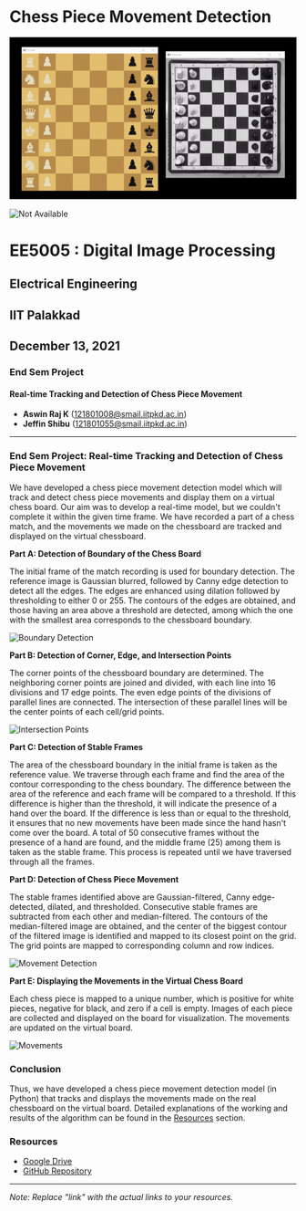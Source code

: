 # Chess Piece Movement Detection
 
![Not Available](Results/Final_Result.gif)

![Not Available](Results/Hand_Detection_OverChessBoard.gif)


# EE5005 : Digital Image Processing
## Electrical Engineering
## IIT Palakkad
## December 13, 2021
### End Sem Project
#### Real-time Tracking and Detection of Chess Piece Movement

- **Aswin Raj K** (121801008@smail.iitpkd.ac.in)
- **Jeffin Shibu** (121801055@smail.iitpkd.ac.in)

---

### End Sem Project: Real-time Tracking and Detection of Chess Piece Movement

We have developed a chess piece movement detection model which will track and detect chess piece movements and display them on a virtual chess board. Our aim was to develop a real-time model, but we couldn't complete it within the given time frame. We have recorded a part of a chess match, and the movements we made on the chessboard are tracked and displayed on the virtual chessboard.

**Part A: Detection of Boundary of the Chess Board**

The initial frame of the match recording is used for boundary detection. The reference image is Gaussian blurred, followed by Canny edge detection to detect all the edges. The edges are enhanced using dilation followed by thresholding to either 0 or 255. The contours of the edges are obtained, and those having an area above a threshold are detected, among which the one with the smallest area corresponds to the chessboard boundary.

![Boundary Detection](images/boundary_detection.png)

**Part B: Detection of Corner, Edge, and Intersection Points**

The corner points of the chessboard boundary are determined. The neighboring corner points are joined and divided, with each line into 16 divisions and 17 edge points. The even edge points of the divisions of parallel lines are connected. The intersection of these parallel lines will be the center points of each cell/grid points.

![Intersection Points](images/intersection_points.png)

**Part C: Detection of Stable Frames**

The area of the chessboard boundary in the initial frame is taken as the reference value. We traverse through each frame and find the area of the contour corresponding to the chess boundary. The difference between the area of the reference and each frame will be compared to a threshold. If this difference is higher than the threshold, it will indicate the presence of a hand over the board. If the difference is less than or equal to the threshold, it ensures that no new movements have been made since the hand hasn't come over the board. A total of 50 consecutive frames without the presence of a hand are found, and the middle frame (25) among them is taken as the stable frame. This process is repeated until we have traversed through all the frames.

**Part D: Detection of Chess Piece Movement**

The stable frames identified above are Gaussian-filtered, Canny edge-detected, dilated, and thresholded. Consecutive stable frames are subtracted from each other and median-filtered. The contours of the median-filtered image are obtained, and the center of the biggest contour of the filtered image is identified and mapped to its closest point on the grid. The grid points are mapped to corresponding column and row indices.

![Movement Detection](images/movement_detection.png)

**Part E: Displaying the Movements in the Virtual Chess Board**

Each chess piece is mapped to a unique number, which is positive for white pieces, negative for black, and zero if a cell is empty. Images of each piece are collected and displayed on the board for visualization. The movements are updated on the virtual board.

![Movements](images/movements.png)

### Conclusion

Thus, we have developed a chess piece movement detection model (in Python) that tracks and displays the movements made on the real chessboard on the virtual board. Detailed explanations of the working and results of the algorithm can be found in the [Resources](#resources) section.

### Resources

- [Google Drive](link)
- [GitHub Repository](link)

---

*Note: Replace "link" with the actual links to your resources.*
